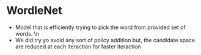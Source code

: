 # WordleNet

* Model that is efficiently trying to pick the word from provided set of words. \n 
* We did try yo avoid any sort of policy addition but, the candidate space are reduced at each iteraction for faster iteraction
